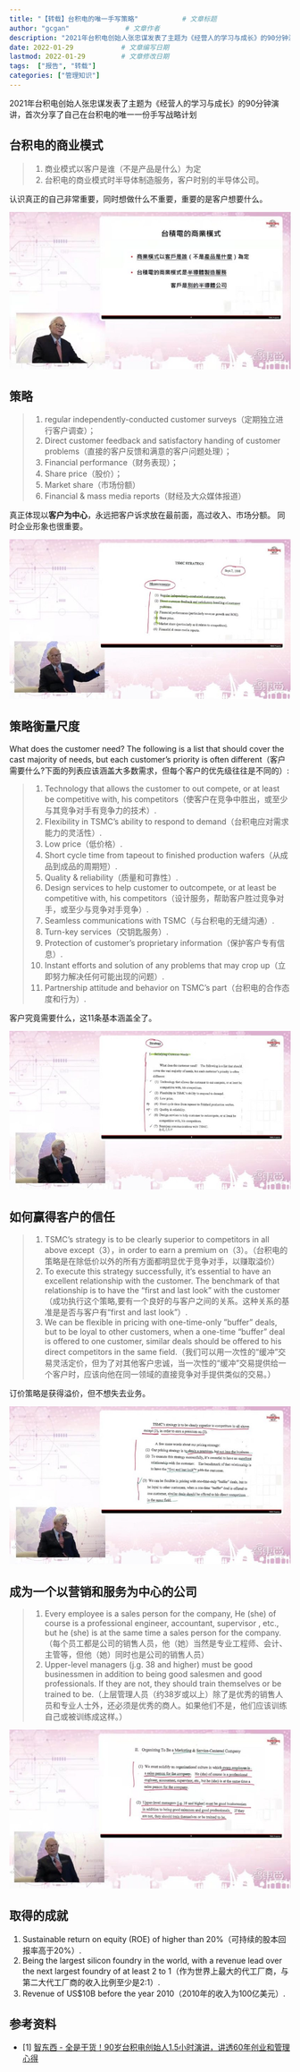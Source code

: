 ```yaml
---
title: "【转载】台积电的唯一手写策略"           # 文章标题
author: "gcgan"              # 文章作者
description: "2021年台积电创始人张忠谋发表了主题为《经营人的学习与成长》的90分钟演讲，首次分享了自己在台积电的唯一一份手写战略计划"    # 文章描述信息
date: 2022-01-29            # 文章编写日期
lastmod: 2022-01-29         # 文章修改日期
tags:  ["报告", "转载"]
categories: ["管理知识"]
---
```


2021年台积电创始人张忠谋发表了主题为《经营人的学习与成长》的90分钟演讲，首次分享了自己在台积电的唯一一份手写战略计划


## 台积电的商业模式
> 1. 商业模式以客户是谁（不是产品是什么）为定
> 2. 台积电的商业模式时半导体制造服务，客户时别的半导体公司。

认识真正的自己非常重要，同时想做什么不重要，重要的是客户想要什么。

![商业模式](/images/台积电/商业模式.jfif)

## 策略
> 1. regular independently-conducted customer surveys（定期独立进行客户调查）；
> 2. Direct customer feedback and satisfactory handing of customer problems（直接的客户反馈和满意的客户问题处理）；
> 3. Financial performance（财务表现）；
> 4. Share price（股价）；
> 5. Market share（市场份额）
> 6. Financial & mass media reports（财经及大众媒体报道）

真正体现以**客户为中心**，永远把客户诉求放在最前面，高过收入、市场分额。
同时企业形象也很重要。

![策略](/images/台积电/策略.jfif)

## 策略衡量尺度
What does the customer need? The following is a list that should cover the cast majority of needs, but each customer’s priority is often different（客户需要什么?下面的列表应该涵盖大多数需求，但每个客户的优先级往往是不同的）:
> 1. Technology that allows the customer to out compete, or at least be competitive with, his competitors（使客户在竞争中胜出，或至少与其竞争对手有竞争力的技术）.
> 2. Flexibility in TSMC’s ability to respond to demand（台积电应对需求能力的灵活性）.
> 3. Low price（低价格）.
> 4. Short cycle time from tapeout to finished production wafers（从成品到成品的周期短）.
> 5. Quality & reliability（质量和可靠性）.
> 6. Design services to help customer to outcompete, or at least be competitive with, his competitors（设计服务，帮助客户胜过竞争对手，或至少与竞争对手竞争）.
> 7. Seamless communications with TSMC（与台积电的无缝沟通）.
> 8. Turn-key services（交钥匙服务）.
> 9. Protection of customer’s proprietary information（保护客户专有信息）.
> 10. Instant efforts and solution of any problems that may crop up（立即努力解决任何可能出现的问题）.
> 11. Partnership attitude and behavior on TSMC’s part（台积电的合作态度和行为）.

客户究竟需要什么，这11条基本涵盖全了。

![策略衡量](/images/台积电/策略衡量.jfif)

## 如何赢得客户的信任

> 1. TSMC’s strategy is to be clearly superior to competitors in all above except（3），in order to earn a premium on（3）。（台积电的策略是在除低价以外的所有方面都明显优于竞争对手，以赚取溢价）
> 2. To execute this strategy successfully, it’s essential to have an excellent relationship with the customer. The benchmark of that relationship is to have the “first and last look” with the customer（成功执行这个策略,要有一个良好的与客户之间的关系。这种关系的基准是是否与客户有“first and last look”）.
> 3. We can be flexible in pricing with one-time-only ”buffer” deals, but to be loyal to other customers, when a one-time “buffer” deal is offered to one customer, similar deals should be offered to his direct competitors in the same field.（我们可以用一次性的“缓冲”交易灵活定价，但为了对其他客户忠诚，当一次性的“缓冲”交易提供给一个客户时，应该向他在同一领域的直接竞争对手提供类似的交易。）

订价策略是获得溢价，但不想失去业务。

![如何赢得客户](/images/台积电/如何赢得客户.jfif)

## 成为一个以营销和服务为中心的公司

> 1. Every employee is a sales person for the company, He (she) of course is a professional engineer, accountant, supervisor , etc., but he (she) is at the same time a sales person for the company.（每个员工都是公司的销售人员，他（她）当然是专业工程师、会计、主管等，但他（她）同时也是公司的销售人员）
> 2. Upper-level managers (j.g. 38 and higher) must be good businessmen in addition to being good salesmen and good professionals. If they are not, they should train themselves or be trained to be.（上层管理人员（约38岁或以上）除了是优秀的销售人员和专业人士外，还必须是优秀的商人。如果他们不是，他们应该训练自己或被训练成这样。）

![以营销和服务为中心](/images/台积电/以营销和服务为中心.jfif)

## 取得的成就

1. Sustainable return on equity (ROE) of higher than 20%（可持续的股本回报率高于20%）.
2. Being the largest silicon foundry in the world, with a revenue lead over the next largest foundry of at least 2 to 1（作为世界上最大的代工厂商，与第二大代工厂商的收入比例至少是2:1）.
3. Revenue of US$10B before the year 2010（2010年的收入为100亿美元）.

## 参考资料
- [1] [智东西 - 全是干货！90岁台积电创始人1.5小时演讲，讲透60年创业和管理心得](https://zhidx.com/p/301575.html)